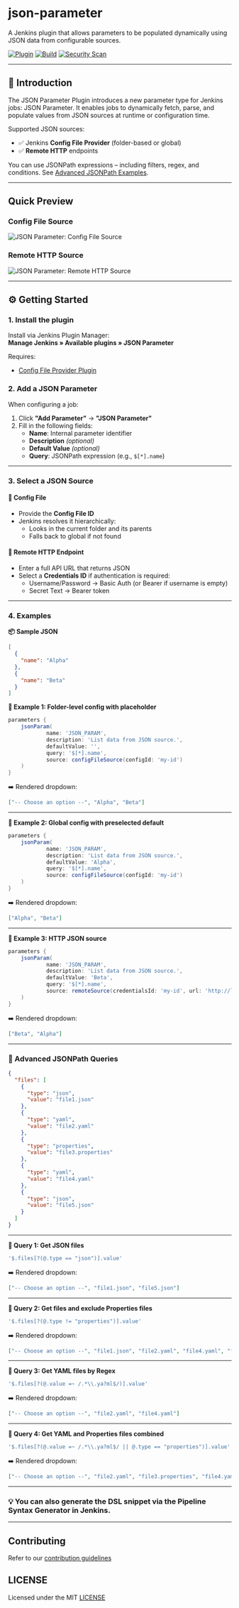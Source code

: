 # json-parameter

A Jenkins plugin that allows parameters to be populated dynamically using 
JSON data from configurable sources.

[![Plugin](https://img.shields.io/jenkins/plugin/v/json-parameter.svg)](https://plugins.jenkins.io/json-parameter)
[![Build](https://ci.jenkins.io/job/Plugins/job/json-parameter-plugin/job/main/badge/icon)](https://ci.jenkins.io/job/Plugins/job/json-parameter-plugin/job/main)
[![Security Scan](https://github.com/jenkinsci/json-parameter-plugin/actions/workflows/jenkins-security-scan.yaml/badge.svg)](https://github.com/jenkinsci/json-parameter-plugin/actions/workflows/jenkins-security-scan.yaml)
<!--
[![Plugin Installs](https://img.shields.io/jenkins/plugin/i/json-parameter.svg?color=blue&label=installations)](https://plugins.jenkins.io/json-parameter)
-->
---

## 🚀 Introduction

The JSON Parameter Plugin introduces a new parameter type for Jenkins jobs: JSON Parameter.
It enables jobs to dynamically fetch, parse, and populate values from JSON sources at runtime 
or configuration time.

Supported JSON sources:

- ✅ Jenkins **Config File Provider** (folder-based or global)
- ✅ **Remote HTTP** endpoints

You can use JSONPath expressions – including filters, regex, and conditions. 
See [Advanced JSONPath Examples](#-advanced-jsonpath-queries).

---

## Quick Preview

### Config File Source
<picture>
    <source media="(prefers-color-scheme: dark)" srcset="docs/images/config-dark.png">
    <source media="(prefers-color-scheme: light)" srcset="docs/images/config-light.png">
    <img alt="JSON Parameter: Config File Source" src="docs/images/config-light.png">
</picture>

### Remote HTTP Source
<picture>
    <source media="(prefers-color-scheme: dark)" srcset="docs/images/remote-dark.png">
    <source media="(prefers-color-scheme: light)" srcset="docs/images/remote-light.png">
    <img alt="JSON Parameter: Remote HTTP Source" src="docs/images/remote-light.png">
</picture>


---

## ⚙️ Getting Started

### 1. Install the plugin

Install via Jenkins Plugin Manager:  
**Manage Jenkins » Available plugins » JSON Parameter**

Requires:

- [Config File Provider Plugin](https://plugins.jenkins.io/config-file-provider/)

### 2. Add a JSON Parameter

When configuring a job:

1. Click **"Add Parameter"** → **"JSON Parameter"**
2. Fill in the following fields:
    - **Name**: Internal parameter identifier
    - **Description** *(optional)*
    - **Default Value** *(optional)*
    - **Query**: JSONPath expression (e.g., `$[*].name`)

---

### 3. Select a JSON Source

#### 🔹 Config File

- Provide the **Config File ID**
- Jenkins resolves it hierarchically:
    - Looks in the current folder and its parents
    - Falls back to global if not found

#### 🔹 Remote HTTP Endpoint

- Enter a full API URL that returns JSON
- Select a **Credentials ID** if authentication is required:
    - Username/Password → Basic Auth (or Bearer if username is empty)
    - Secret Text → Bearer token

---

### 4. Examples

**📦 Sample JSON**

```json
[
  {
    "name": "Alpha"
  },
  {
    "name": "Beta"
  }
]
```

**🔧 Example 1: Folder-level config with placeholder**

```groovy
parameters {
    jsonParam(
            name: 'JSON_PARAM',
            description: 'List data from JSON source.',
            defaultValue: '',
            query: '$[*].name',
            source: configFileSource(configId: 'my-id')
    )
}
```

➡️ Rendered dropdown:

```json
["-- Choose an option --", "Alpha", "Beta"]
```

---

**🔧 Example 2: Global config with preselected default**

```groovy
parameters {
    jsonParam(
            name: 'JSON_PARAM',
            description: 'List data from JSON source.',
            defaultValue: 'Alpha',
            query: '$[*].name',
            source: configFileSource(configId: 'my-id')
    )
}
```

➡️ Rendered dropdown:

```json
["Alpha", "Beta"]
```

---

**🔧 Example 3: HTTP JSON source**

```groovy
parameters {
    jsonParam(
            name: 'JSON_PARAM',
            description: 'List data from JSON source.',
            defaultValue: 'Beta',
            query: '$[*].name',
            source: remoteSource(credentialsId: 'my-id', url: 'http://localhost:8080/api/data')
    )
}
```

➡️ Rendered dropdown:

```json
["Beta", "Alpha"]
```

---

### 🔮 Advanced JSONPath Queries

```json
{
  "files": [
    {
      "type": "json",
      "value": "file1.json"
    },
    {
      "type": "yaml",
      "value": "file2.yaml"
    },
    {
      "type": "properties",
      "value": "file3.properties"
    },
    {
      "type": "yaml",
      "value": "file4.yaml"
    },
    {
      "type": "json",
      "value": "file5.json"
    }
  ]
}
```

---

**🔧 Query 1: Get JSON files**
```groovy
'$.files[?(@.type == "json")].value'
```
➡️ Rendered dropdown:
```json
["-- Choose an option --", "file1.json", "file5.json"]
```

---

**🔧 Query 2: Get files and exclude Properties files**
```groovy
'$.files[?(@.type != "properties")].value'
```
➡️ Rendered dropdown:
```json
["-- Choose an option --", "file1.json", "file2.yaml", "file4.yaml", "file5.json"]
```

---

**🔧 Query 3: Get YAML files by Regex**
```groovy
'$.files[?(@.value =~ /.*\\.ya?ml$/)].value'
```
➡️ Rendered dropdown:
```json
["-- Choose an option --", "file2.yaml", "file4.yaml"]
```

---

**🔧 Query 4: Get YAML and Properties files combined**
```groovy
'$.files[?(@.value =~ /.*\\.ya?ml$/ || @.type == "properties")].value'
```
➡️ Rendered dropdown:
```json
["-- Choose an option --", "file2.yaml", "file3.properties", "file4.yaml"]
```

---

### 💡 You can also generate the DSL snippet via the Pipeline Syntax Generator in Jenkins.

---

## Contributing

Refer to our [contribution guidelines](https://github.com/jenkinsci/.github/blob/master/CONTRIBUTING.md)

## LICENSE

Licensed under the MIT [LICENSE](LICENSE.md)

